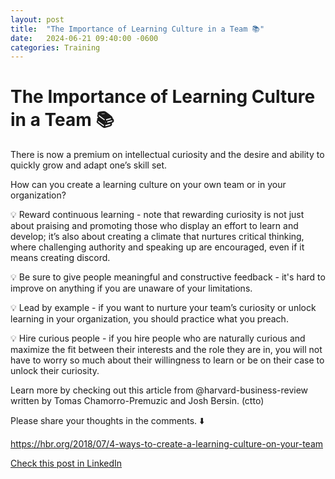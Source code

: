 ```yaml
---
layout: post
title:  "The Importance of Learning Culture in a Team 📚"
date:   2024-06-21 09:40:00 -0600
categories: Training
---
```


# The Importance of Learning Culture in a Team 📚

There is now a premium on intellectual curiosity and the desire and ability to quickly grow and adapt one’s skill set. 

How can you create a learning culture on your own team or in your organization? 

💡 Reward continuous learning - note that rewarding curiosity is not just about praising and promoting those who display an effort to learn and develop; it’s also about creating a climate that nurtures critical thinking, where challenging authority and speaking up are encouraged, even if it means creating discord. 

💡 Be sure to give people meaningful and constructive feedback - it's hard to improve on anything if you are unaware of your limitations. 

💡 Lead by example - if you want to nurture your team’s curiosity or unlock learning in your organization, you should practice what you preach.

💡 Hire curious people - if you hire people who are naturally curious and maximize the fit between their interests and the role they are in, you will not have to worry so much about their willingness to learn or be on their case to unlock their curiosity. 

Learn more by checking out this article from @harvard-business-review written by Tomas Chamorro-Premuzic and Josh Bersin. (ctto)

Please share your thoughts in the comments. ⬇️

https://hbr.org/2018/07/4-ways-to-create-a-learning-culture-on-your-team

[Check this post in LinkedIn](https://www.linkedin.com/posts/xmorera_4-ways-to-create-a-learning-culture-on-your-activity-7209912984268083201-MoAQ?utm_source=share&utm_medium=member_desktop)